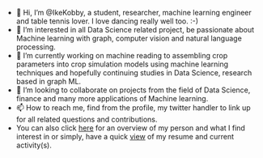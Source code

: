 - 👋 Hi, I’m @IkeKobby, a student, researcher, machine learning engineer and table tennis lover. I love dancing really well too. :-)
- 👀 I’m interested in all Data Science related project, be passionate about Machine learning with graph, computer vision and natural language processing. 
- 🌱 I’m currently working on machine reading to assembling crop parameters into crop simulation models using machine learning techniques and hopefully continuing studies in Data Science, research based in graph ML.
- 💞️ I’m looking to collaborate on projects from the field of Data Science, finance and many more applications of Machine learning.
- 📫 How to reach me, find from the profile, my twitter handler to link up for all related questions and contributions. 
- You can also click [here](https://ikekobby.github.io) for an overview of my person and what I find interest in or simply, have a quick [view](https://github.com/IkeKobby/IkeKobby/edit/main/cv.pdf) of my resume and current activity(s). 

<!---
IkeKobby/IkeKobby is a ✨ special ✨ repository because its `README.md` (this file) appears on your GitHub profile.
You can click the Preview link to take a look at your changes.
--->
